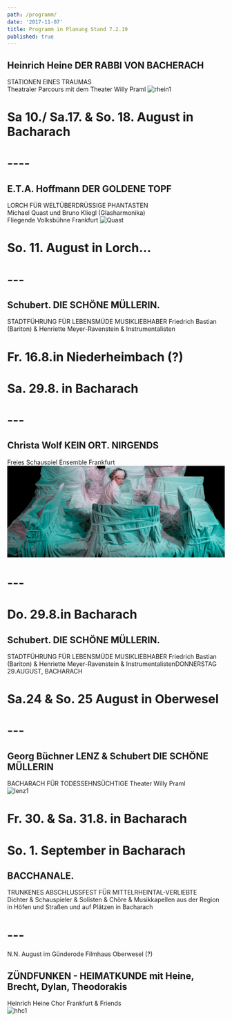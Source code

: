 ```yaml
---
path: /programm/
date: '2017-11-07'
title: Programm in Planung Stand 7.2.19
published: true
---
```


## Heinrich Heine DER RABBI VON BACHERACH 
STATIONEN EINES TRAUMAS      
Theatraler Parcours mit dem Theater Willy Praml
 ![rhein1](/rhein1.jpg)  
 # Sa 10./ Sa.17. & So. 18. August  in Bacharach   

# ----     

## E.T.A. Hoffmann  DER GOLDENE TOPF  
LORCH FÜR WELTÜBERDRÜSSIGE PHANTASTEN     
Michael Quast und Bruno Kliegl (Glasharmonika)  
Fliegende Volksbühne Frankfurt 
![Quast](/e.t.a.jpg)  
# So. 11. August   in Lorch... 

# ---   


## Schubert. DIE SCHÖNE MÜLLERIN. 
STADTFÜHRUNG FÜR LEBENSMÜDE MUSIKLIEBHABER
Friedrich Bastian (Bariton)	& Henriette Meyer-Ravenstein & Instrumentalisten  
# Fr. 16.8.in Niederheimbach (?)
# Sa. 29.8. in Bacharach

# ---   
          
   
## Christa Wolf  KEIN ORT. NIRGENDS
Freies Schauspiel Ensemble Frankfurt   
![fse](/fse1.png)

# ---   

# Do. 29.8.in Bacharach 
## Schubert. DIE SCHÖNE MÜLLERIN. 
STADTFÜHRUNG FÜR LEBENSMÜDE MUSIKLIEBHABER
Friedrich Bastian (Bariton)	& Henriette Meyer-Ravenstein & InstrumentalistenDONNERSTAG 29.AUGUST, BACHARACH   
# Sa.24 & So. 25 August in Oberwesel 

# ---   


## Georg Büchner LENZ & Schubert DIE SCHÖNE MÜLLERIN 
BACHARACH FÜR TODESSEHNSÜCHTIGE
Theater Willy Praml   
![lenz1](/lenz1.png)   
# Fr. 30. & Sa. 31.8. in Bacharach       


# So. 1. September in Bacharach    
## BACCHANALE.   
TRUNKENES ABSCHLUSSFEST FÜR MITTELRHEINTAL-VERLIEBTE   
Dichter & Schauspieler & Solisten & Chöre & Musikkapellen aus der Region       
in Höfen und Straßen und auf Plätzen in Bacharach

# ---  

N.N. August im Günderode Filmhaus Oberwesel (?)   
## ZÜNDFUNKEN - HEIMATKUNDE mit Heine, Brecht, Dylan, Theodorakis   
Heinrich Heine Chor Frankfurt & Friends   
![hhc1](/hhc1.jpg)

 
